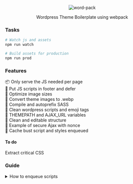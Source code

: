 
<p align="center">
  <img alt="word-pack" src="https://i.imgur.com/X4plCaU.png">

<p align="center">
Wordpress Theme Boilerplate using webpack
</p>


###  Tasks
``` bash
# Watch js and assets
npm run watch

# Build assets for production
npm run prod
```

### Features
📦 Only serve the JS needed per page<br>
🧦 Put JS scripts in footer and defer<br>
📂 Optimize image sizes<br>
🔩 Convert theme images to .webp<br>
💄 Compile and autoprefix SASS<br>
📑 Clean wordpress scripts and emoji tags<br>
🥞 THEMEPATH and AJAX_URL variables<br>
🍬 Clean and editable structure<br>
🧩 Example of secure Ajax with nonce<br>
🎃 Cache bust script and styles enqueued<br>

#### To do
Extract critical CSS


### Guide
<details>
  <summary>How to enqueue scripts</summary>
  To enqueue scripts, create your script with a custom name in webpack.config.json <b>entry array</b> , and then add it to enqueue in functions.php "add_theme_assets" function using the "wordpack_load_chunk" function passing the name you choose as parameter. Be sure to use a conditional like is_home() or is_page()
</details>